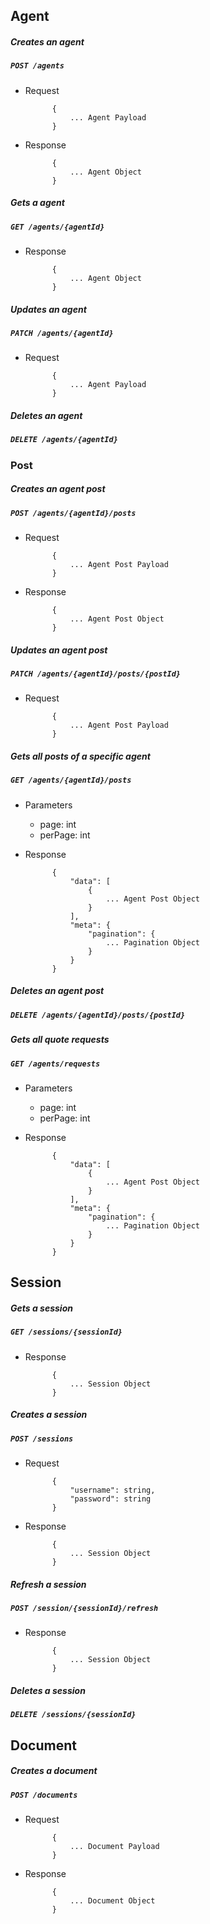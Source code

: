 ## Agent

##### Creates an agent

##### `POST /agents`

+ Request

            {
                ... Agent Payload
            }

+ Response

            {
                ... Agent Object
            }

##### Gets a agent

##### `GET /agents/{agentId}`

+ Response

            {
                ... Agent Object
            }

##### Updates an agent

##### `PATCH /agents/{agentId}`

+ Request

            {
                ... Agent Payload
            }

##### Deletes an agent

##### `DELETE /agents/{agentId}`


### Post

##### Creates an agent post

##### `POST /agents/{agentId}/posts`

+ Request
            
            {
                ... Agent Post Payload
            }
            
+ Response

            {
                ... Agent Post Object
            }
            
            
##### Updates an agent post

##### `PATCH /agents/{agentId}/posts/{postId}`

+ Request
            
            {
                ... Agent Post Payload
            }
            

##### Gets all posts of a specific agent

##### `GET /agents/{agentId}/posts`
            
+ Parameters
    + page: int
    + perPage: int

+ Response
            
            {
                "data": [
                    {
                        ... Agent Post Object
                    }
                ],
                "meta": {
                    "pagination": {
                        ... Pagination Object
                    }
                }
            }


##### Deletes an agent post

##### `DELETE /agents/{agentId}/posts/{postId}`


##### Gets all quote requests

##### `GET /agents/requests`

+ Parameters
    + page: int
    + perPage: int

+ Response
            
            {
                "data": [
                    {
                        ... Agent Post Object
                    }
                ],
                "meta": {
                    "pagination": {
                        ... Pagination Object
                    }
                }
            }


## Session

##### Gets a session

##### `GET /sessions/{sessionId}`

+ Response

            {
                ... Session Object
            }

##### Creates a session

##### `POST /sessions`

+ Request 

            {
                "username": string,
                "password": string
            }

+ Response

            {
                ... Session Object
            }

##### Refresh a session

##### `POST /session/{sessionId}/refresh`

+ Response

            {
                ... Session Object
            }

##### Deletes a session

##### `DELETE /sessions/{sessionId}`


## Document

##### Creates a document

##### `POST /documents`

+ Request

            {
                ... Document Payload
            }

+ Response

            {
                ... Document Object
            }



